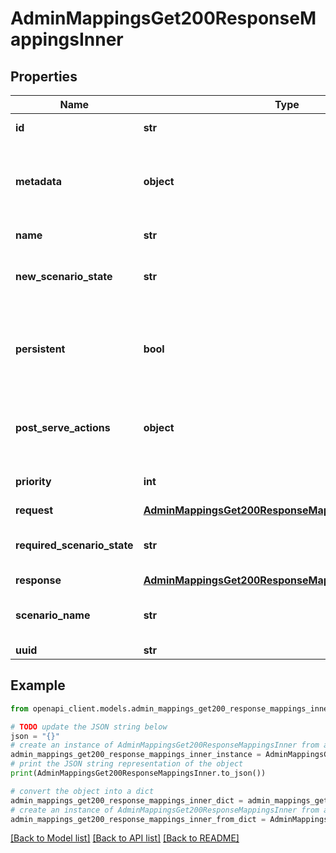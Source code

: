 # AdminMappingsGet200ResponseMappingsInner


## Properties

Name | Type | Description | Notes
------------ | ------------- | ------------- | -------------
**id** | **str** | This stub mapping&#39;s unique identifier | [optional] 
**metadata** | **object** | Arbitrary metadata to be used for e.g. tagging, documentation. Can also be used to find and remove stubs. | [optional] 
**name** | **str** | The stub mapping&#39;s name | [optional] 
**new_scenario_state** | **str** | The new state for the scenario to be updated to after this stub is served. | [optional] 
**persistent** | **bool** | Indicates that the stub mapping should be persisted immediately on create/update/delete and survive resets to default. | [optional] 
**post_serve_actions** | **object** | A map of the names of post serve action extensions to trigger and their parameters. | [optional] 
**priority** | **int** | This stub mapping&#39;s priority relative to others. 1 is highest. | [optional] 
**request** | [**AdminMappingsGet200ResponseMappingsInnerRequest**](AdminMappingsGet200ResponseMappingsInnerRequest.md) |  | [optional] 
**required_scenario_state** | **str** | The required state of the scenario in order for this stub to be matched. | [optional] 
**response** | [**AdminMappingsGet200ResponseMappingsInnerResponse**](AdminMappingsGet200ResponseMappingsInnerResponse.md) |  | [optional] 
**scenario_name** | **str** | The name of the scenario that this stub mapping is part of | [optional] 
**uuid** | **str** | Alias for the id | [optional] 

## Example

```python
from openapi_client.models.admin_mappings_get200_response_mappings_inner import AdminMappingsGet200ResponseMappingsInner

# TODO update the JSON string below
json = "{}"
# create an instance of AdminMappingsGet200ResponseMappingsInner from a JSON string
admin_mappings_get200_response_mappings_inner_instance = AdminMappingsGet200ResponseMappingsInner.from_json(json)
# print the JSON string representation of the object
print(AdminMappingsGet200ResponseMappingsInner.to_json())

# convert the object into a dict
admin_mappings_get200_response_mappings_inner_dict = admin_mappings_get200_response_mappings_inner_instance.to_dict()
# create an instance of AdminMappingsGet200ResponseMappingsInner from a dict
admin_mappings_get200_response_mappings_inner_from_dict = AdminMappingsGet200ResponseMappingsInner.from_dict(admin_mappings_get200_response_mappings_inner_dict)
```
[[Back to Model list]](../README.md#documentation-for-models) [[Back to API list]](../README.md#documentation-for-api-endpoints) [[Back to README]](../README.md)


